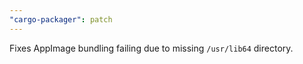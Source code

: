 ```yaml
---
"cargo-packager": patch
---
```


Fixes AppImage bundling failing due to missing `/usr/lib64` directory.
